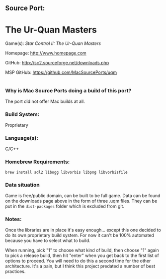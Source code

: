## Source Port:
# The Ur-Quan Masters

Game(s): *Star Control II: The Ur-Quan Masters*

Homepage: http://www.homepage.com

GitHub: http://sc2.sourceforge.net/downloads.php

MSP GitHub: https://github.com/MacSourcePorts/uqm

#
### Why is Mac Source Ports doing a build of this port?
The port did not offer Mac builds at all.

### Build System: 
Proprietary

### Language(s):
C/C++

### Homebrew Requirements:

```
brew install sdl2 libogg libvorbis libpng libvorbisfile
```
### Data situation
Game is free/public domain, can be built to be full game. Data can be found on the downloads page above in the form of three .uqm files. They can be put in the `dist-packages` folder which is excluded from git. 

### Notes:
Once the libraries are in place it's easy enough... except this one decided to do its own proprietary build system. For now it can't be 100% automated because you have to select what to build. 

When running, pick "1" to choose what kind of build, then choose "1" again to pick a release build, then hit "enter" when you get back to the first list of options to proceed. You will need to do this a second time for the other architecture. It's a pain, but I think this project predated a number of best practices. 
